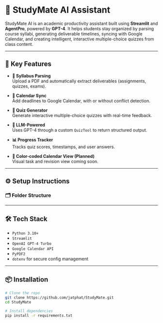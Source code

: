 # 📘 StudyMate AI Assistant

StudyMate AI is an academic productivity assistant built using **Streamlit** and **AgentPro**, powered by **GPT-4**. It helps students stay organized by parsing course syllabi, generating deliverable timelines, syncing with Google Calendar, and creating intelligent, interactive multiple-choice quizzes from class content.

---

## 🔑 Key Features

- **📄 Syllabus Parsing**  
  Upload a PDF and automatically extract deliverables (assignments, quizzes, exams).

- **📅 Calendar Sync**  
  Add deadlines to Google Calendar, with or without conflict detection.

- **🧪 Quiz Generator**  
  Generate interactive multiple-choice quizzes with real-time feedback.

- **🧠 LLM-Powered**  
  Uses GPT-4 through a custom `QuizTool` to return structured output.

- **📊 Progress Tracker**  
  Tracks quiz scores, timestamps, and user answers.

- **🎨 Color-coded Calendar View (Planned)**  
  Visual task and revision view coming soon.

---

## ⚙️ Setup Instructions

### 🗂 Folder Structure


---

## 🛠️ Tech Stack

- `Python 3.10+`
- `Streamlit`
- `OpenAI GPT-4 Turbo`
- `Google Calendar API`
- `PyPDF2`
- `dotenv` for secure config management

---

## 📦 Installation

```bash
# Clone the repo
git clone https://github.com/jatphat/StudyMate.git
cd StudyMate

# Install dependencies
pip install -r requirements.txt




